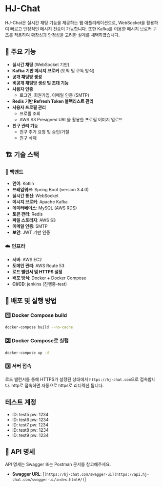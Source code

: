 # HJ-Chat

HJ-Chat은 실시간 채팅 기능을 제공하는 웹 애플리케이션으로, WebSocket을 활용하여 빠르고 안정적인 메시지 전송이 가능합니다. 또한 Kafka를 이용한 메시지 브로커 구조를 적용하여 확장성과 안정성을 고려한 설계를 채택하였습니다.

## 🌟 주요 기능

- **실시간 채팅** (WebSocket 기반)
- **Kafka 기반 메시지 브로커** (토픽 및 구독 방식)
- **공개 채팅방 생성**
- **비공개 채팅방 생성 및 초대 기능**
- **사용자 인증**
  - 로그인, 회원가입, 이메일 인증 (SMTP)
- **Redis 기반 Refresh Token 블랙리스트 관리**
- **사용자 프로필 관리**
  - 프로필 조회
  - AWS S3 Presigned URL을 활용한 프로필 이미지 업로드
- **친구 관리 기능**
  - 친구 추가 요청 및 승인/거절
  - 친구 삭제

## 🏗️ 기술 스택

### 📌 백엔드
- **언어**: Kotlin
- **프레임워크**: Spring Boot (version 3.4.0)
- **실시간 통신**: WebSocket
- **메시지 브로커**: Apache Kafka
- **데이터베이스**: MySQL (AWS RDS)
- **토큰 관리**: Redis
- **파일 스토리지**: AWS S3
- **이메일 인증**: SMTP
- **보안**: JWT 기반 인증

### ☁️ 인프라
- **서버**: AWS EC2
- **도메인 관리**: AWS Route 53
- **로드 밸런서 및 HTTPS 설정**
- **배포 방식**: Docker + Docker Compose
- **CI/CD**: jenkins (진행중-test)

## 🚀 배포 및 실행 방법

### 1️⃣ Docker Compose build 

```sh
docker-compose build --no-cache
```

### 2️⃣ Docker Compose로 실행

```sh
docker-compose up -d
```

### 3️⃣ 서버 접속

로드 밸런서를 통해 HTTPS가 설정된 상태에서 `https://hj-chat.com`으로 접속합니다.
http로 접속하면 자동으로 https로 리디렉션 됩니다.

##  테스트 계정

- ID: test5  pw: 1234
- ID: test6  pw: 1234
- ID: test7  pw: 1234
- ID: test8  pw: 1234
- ID: test9  pw: 1234



## 📌 API 명세

API 명세는 Swagger 또는 Postman 문서를 참고해주세요.

- **Swagger URL**: [`[https://hj-chat.com/swagger-ui](https://api.hj-chat.com/swagger-ui/index.html#/)`]
